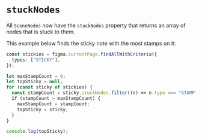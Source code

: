 # `stuckNodes`

All `SceneNodes` now have the `stuckNodes` property that returns an array of nodes that is stuck to them.

This example below finds the sticky note with the most stamps on it:

```ts
const stickies = figma.currentPage.findAllWithCriteria({
  types: ["STICKY"],
});

let maxStampCount = 0;
let topSticky = null;
for (const sticky of stickies) {
  const stampCount = sticky.stuckNodes.filter((n) => n.type === "STAMP").length;
  if (stampCount > maxStampCount) {
    maxStampCount = stampCount;
    topSticky = sticky;
  }
}

console.log(topSticky);
```
